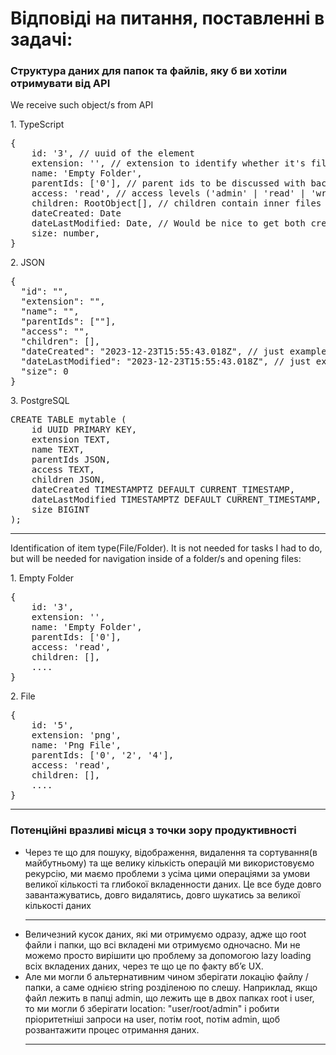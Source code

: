 <h1>Відповіді на питання, поставленні в задачі:</h1>
<h3 className={styles.structureAnswerTitle}>Структура даних для папок та файлів, яку б ви хотіли отримувати від API</h3>
<p>We receive such object/s from API</p>
1. TypeScript
<pre>
{
    id: '3', // uuid of the element 
    extension: '', // extension to identify whether it's file or folder (in folders we have empty extension)
    name: 'Empty Folder',
    parentIds: ['0'], // parent ids to be discussed with backend team (whether it's easier to calculate on client side or by them. Would be nice to get this data for less calculations and better rendering speed on client)
    access: 'read', // access levels ('admin' | 'read' | 'write' and any customs)
    children: RootObject[], // children contain inner files or folders. It's always empty in `files`. It's recursive type, which is the same as it's parent
    dateCreated: Date
    dateLastModified: Date, // Would be nice to get both created and last modified data, which could be very helpful for user on client
    size: number,
}
</pre>
2. JSON
<pre>
{
  "id": "",
  "extension": "",
  "name": "",
  "parentIds": [""],
  "access": "",
  "children": [],
  "dateCreated": "2023-12-23T15:55:43.018Z", // just example of the date
  "dateLastModified": "2023-12-23T15:55:43.018Z", // just example of the date
  "size": 0
}
</pre>
3. PostgreSQL
<pre>
CREATE TABLE mytable (
    id UUID PRIMARY KEY,
    extension TEXT,
    name TEXT,
    parentIds JSON,
    access TEXT,
    children JSON,
    dateCreated TIMESTAMPTZ DEFAULT CURRENT_TIMESTAMP,
    dateLastModified TIMESTAMPTZ DEFAULT CURRENT_TIMESTAMP,
    size BIGINT
);
</pre>
<hr />
<p>Identification of item type(File/Folder). It is not needed for tasks I had to do, but will be needed for navigation inside of a folder/s and opening files: </p>
1. Empty Folder
<pre className={styles.structureAnswerCode}>
{
    id: '3',
    extension: '',
    name: 'Empty Folder',
    parentIds: ['0'],
    access: 'read',
    children: [],
    ....
}
</pre>
2. File
<pre className={styles.structureAnswerCode}>
{
    id: '5',
    extension: 'png',
    name: 'Png File',
    parentIds: ['0', '2', '4'],
    access: 'read',
    children: [],
    ....
}
</pre>

---

<h3>Потенційні вразливі місця з точки зору продуктивності</h3>
<ul>
<li>Через те що для пошуку, відображення, видалення та сортування(в майбутньому) та ще велику кількість операцій ми використовуємо рекурсію, ми маємо проблеми з усіма цими операціями за умови великої кількості та глибокої вкладенности даних. Це все буде довго завантажуватись, довго видалятись, довго шукатись за великої кількості даних
</li>

<hr />
<li>
Величезний кусок даних, які ми отримуємо одразу, адже що root файли і папки, що всі вкладені ми отримуємо одночасно. Ми не можемо просто вирішити цю проблему за допомогою lazy loading всіх вкладених даних, через те що це по факту вбʼє UX. 
</li>
<li>
Але ми могли б альтернативним чином зберігати локацію файлу / папки, а саме однією string розділеною по слешу. Наприклад, якщо файл лежить в папці admin, що лежить ще в двох папках root і user, то ми могли б зберігати location: "user/root/admin" і робити пріоритетніші запроси на user, потім root, потім admin, щоб розвантажити процес отримання даних.
</li>
<hr />
    
</ul>
